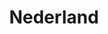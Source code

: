 ---
tags: galleryPage
layout: layouts/country-page.njk
title: Nederland
permalink: /nederland/
tileImage: https://i.imgur.com/LX2uKv9.jpg
photos:
  # Keep existing photo paths here
---